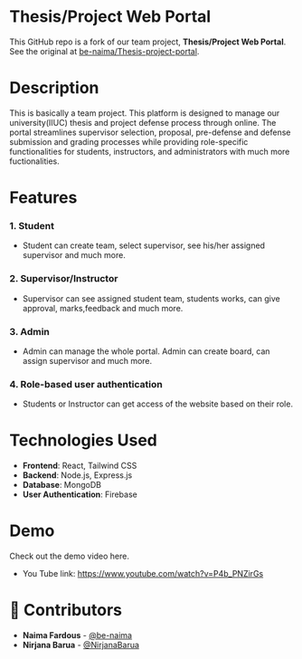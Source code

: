 # Thesis/Project Web Portal

This GitHub repo is a fork of our team project, **Thesis/Project Web Portal**.  
See the original at [be-naima/Thesis-project-portal](https://github.com/be-naima/Thesis-project-portal).

# Description

This is basically a team project. This platform is designed to manage our university(IIUC) thesis and project defense process through online. The portal streamlines supervisor selection, proposal, pre-defense and defense submission and grading processes while providing role-specific functionalities for students, instructors, and administrators with much more fuctionalities. 

# Features
### 1. **Student** 
- Student can create team, select supervisor, see his/her assigned supervisor and much more.
### 2. **Supervisor/Instructor** 
- Supervisor can see assigned student team, students works, can give approval, marks,feedback and much more.
### 3. **Admin** 
- Admin can manage the whole portal. Admin can create board, can assign supervisor and much more.
### 4. **Role-based user authentication** 
- Students or Instructor can get access of the website based on their role.

# Technologies Used
- **Frontend**: React, Tailwind CSS  
- **Backend**: Node.js, Express.js
- **Database**: MongoDB
- **User Authentication**: Firebase

# Demo
Check out the demo video here.
- You Tube link: https://www.youtube.com/watch?v=P4b_PNZirGs

# 👥 Contributors

- **Naima Fardous** - [@be-naima](https://github.com/be-naima)
- **Nirjana Barua** - [@NirjanaBarua](https://github.com/NirjanaBarua)

